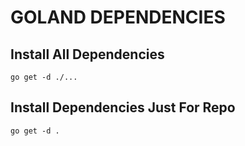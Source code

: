 # GOLAND DEPENDENCIES

## Install All Dependencies
`go get -d ./...`

## Install Dependencies Just For Repo
`go get -d .`
